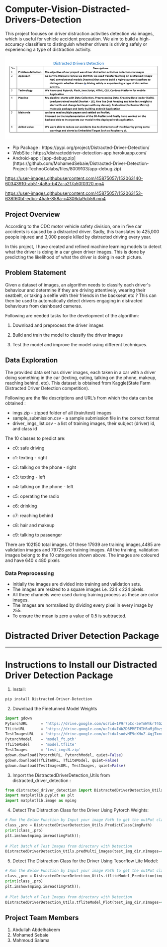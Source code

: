 # Computer-Vision-Distracted-Drivers-Detection
This project focuses on driver distraction activities detection via images, which is useful for vehicle accident precaution. We aim to build a high-accuracy classifiers to distinguish whether drivers is driving safely or experiencing a type of distraction activity.

<img src="images/description.PNG">

<ul>
  <li> Pip Package : https://pypi.org/project/Distracted-Driver-Detection/</li>
  <li> WebSite     : https://distracteddriver-detection-app.herokuapp.com/</li>
  <li> Android-app : [app-debug.zip](https://github.com/MohamedSebaie/Distracted-Driver-Detection-Project-TechnoColabs/files/8009103/app-debug.zip)
</li>
  
</ul>  

https://user-images.githubusercontent.com/45875057/152063140-60343910-ab51-4a8a-b42a-a2f7a50f0320.mp4



https://user-images.githubusercontent.com/45875057/152063153-638f60bf-edbc-45a5-858a-c4306da9cb56.mp4


## Project Overview

According to the CDC motor vehicle safety division, one in five car
accidents is caused by a distracted driver. Sadly, this translates to 425,000
people injured and 3,000 people killed by distracted driving every year.

In this project, I have created and refined machine learning models to detect
what the driver is doing in a car given driver images. This is done by
predicting the likelihood of what the driver is doing in each picture. 

## Problem Statement

Given a dataset of images, an algorithm needs to classify each driver's behaviour and determine if they are
driving attentively, wearing their seatbelt, or taking a selfie with their friends in
the backseat etc ? This can then be used to automatically detect drivers
engaging in distracted behaviours from dashboard cameras.

Following are needed tasks for the development of the algorithm:

1. Download and preprocess the driver images

2. Build and train the model to classify the driver images

3. Test the model and improve the model using different techniques.

## Data Exploration

The provided data set has driver images, each taken in a car with a driver
doing something in the car (texting, eating, talking on the phone, makeup,
reaching behind, etc). This dataset is obtained from Kaggle(State Farm
Distracted Driver Detection competition).

Following are the file descriptions and URL’s from which the data can be
obtained :
* imgs.zip - zipped folder of all (train/test) images
* sample_submission.csv - a sample submission file in the correct format
* driver_imgs_list.csv - a list of training images, their subject (driver) id, and class id

The 10 classes to predict are:

* c0: safe driving

* c1: texting - right

* c2: talking on the phone - right

* c3: texting - left

* c4: talking on the phone - left

* c5: operating the radio

* c6: drinking

* c7: reaching behind

* c8: hair and makeup

* c9: talking to passenger

There are 102150 total images. Of these 17939 are training images,4485
are validation images and 79726 are training images. All the training,
validation images belong to the 10 categories shown above.
The images are coloured and have 640 x 480 pixels


### Data Preprocessing
* Initially the images are divided into training and validation sets.
* The images are resized to a square images i.e. 224 x 224 pixels.
* All three channels were used during training process as these are color
images.
* The images are normalised by dividing every pixel in every image by 255.
* To ensure the mean is zero a value of 0.5 is subtracted.





 

<h1 color="green"><b>Distracted Driver Detection Package</b></h1>

---


<h1 color="green"><b>Instructions to Install our Distracted Driver Detection Package</b></h1>


1. Install:

```python
pip install Distracted-Driver-Detection
```

2. Download the Finetunned Model Weights

```python
import gdown
PytorchURL      = 'https://drive.google.com/uc?id=1P9r7pCc-5eTmW4krT4GZ1F6w_miTtxJA'
TfLiteURL       = 'https://drive.google.com/uc?id=1WbZD6PMETHIH6oMj0bzyG3BoDUlyO2Ll'
TestImagesURL   = 'https://drive.google.com/uc?id=1sodvME9eXHuZ-4qjTxmxsLsfFsg99KpK'
PytorchModel    = 'model_ft.pth'
TfLiteModel     = 'model.tflite'
TestImages      = 'test_imgsN.zip'
gdown.download(PytorchURL, PytorchModel, quiet=False)
gdown.download(TfLiteURL, TfLiteModel, quiet=False)
gdown.download(TestImagesURL, TestImages, quiet=False)
```
3. Import the DistractedDriverDetection_Utils from distracted_driver_detection :

```python
from distracted_driver_detection import DistractedDriverDetection_Utils
import matplotlib.pyplot as plt
import matplotlib.image as mpimg
```

4. Detect The Distraction Class for the Driver Using Pytorch Weights:

```python
# Run the Below Function by Input your image Path to get the outPut class and probability for the driver distraction class then show it
class_,pro = DistractedDriverDetection_Utils.PredictClass(imgPath)
print(class_,pro)
plt.imshow(mpimg.imread(imgPath));

# Plot Batch of Test Images from directory with Detection
DistractedDriverDetection_Utils.predMulti_images(test_img_dir,nImages=4)
```

5. Detect The Distraction Class for the Driver Using Tesorflow Lite Model:

```python
# Run the Below Function by Input your image Path to get the outPut class and probability for the driver distraction class then show it
class_,pro = DistractedDriverDetection_Utils.tfliteModel_Prediction(imgPath)
print(class_,pro)
plt.imshow(mpimg.imread(imgPath));

# Plot Batch of Test Images from directory with Detection
DistractedDriverDetection_Utils.tfliteModel_Plot(test_img_dir,nImages=4)
```




## Project Team Members

1. Abdullah Abdelhakeem
2. Mohamed Sebaie
3. Mahmoud Salama
